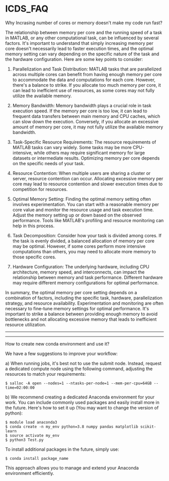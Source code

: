 # ICDS_FAQ

Why Incrasing number of cores or memory doesn't make my code run fast?

The relationship between memory per core and the running speed of a task in MATLAB, or any other computational task, can be influenced by several factors. It's important to understand that simply increasing memory per core doesn't necessarily lead to faster execution times, and the optimal memory setting can vary depending on the specific nature of the task and the hardware configuration. Here are some key points to consider:

1. Parallelization and Task Distribution: MATLAB tasks that are parallelized across multiple cores can benefit from having enough memory per core to accommodate the data and computations for each core. However, there's a balance to strike. If you allocate too much memory per core, it can lead to inefficient use of resources, as some cores may not fully utilize the available memory.

2. Memory Bandwidth: Memory bandwidth plays a crucial role in task execution speed. If the memory per core is too low, it can lead to frequent data transfers between main memory and CPU caches, which can slow down the execution. Conversely, if you allocate an excessive amount of memory per core, it may not fully utilize the available memory bandwidth.

3. Task-Specific Resource Requirements: The resource requirements of MATLAB tasks can vary widely. Some tasks may be more CPU-intensive, while others may require significant memory for large datasets or intermediate results. Optimizing memory per core depends on the specific needs of your task.

4. Resource Contention: When multiple users are sharing a cluster or server, resource contention can occur. Allocating excessive memory per core may lead to resource contention and slower execution times due to competition for resources.

5. Optimal Memory Setting: Finding the optimal memory setting often involves experimentation. You can start with a reasonable memory per core value and monitor the resource usage and task execution time. Adjust the memory setting up or down based on the observed performance. Tools like MATLAB's profiling and resource monitoring can help in this process.

6. Task Decomposition: Consider how your task is divided among cores. If the task is evenly divided, a balanced allocation of memory per core may be optimal. However, if some cores perform more intensive computations than others, you may need to allocate more memory to those specific cores.

7. Hardware Configuration: The underlying hardware, including CPU architecture, memory speed, and interconnects, can impact the relationship between memory and task performance. Different hardware may require different memory configurations for optimal performance.

In summary, the optimal memory per core setting depends on a combination of factors, including the specific task, hardware, parallelization strategy, and resource availability. Experimentation and monitoring are often necessary to fine-tune memory settings for optimal performance. It's important to strike a balance between providing enough memory to avoid bottlenecks and not allocating excessive memory that leads to inefficient resource utilization.

-------------------------------------------------------------------------------------

-------------------------------------------------------------------------------------
How to create new conda environment and use it?

We have a few suggestions to improve your workflow:

a) When running jobs, it's best not to use the submit node. Instead, request a dedicated compute node using the following command, adjusting the resources to match your requirements:

```
$ salloc -A open --nodes=1 --ntasks-per-node=1 --mem-per-cpu=64GB --time=02:00:00
```

b) We recommend creating a dedicated Anaconda environment for your work. You can include commonly used packages and easily install more in the future. Here's how to set it up (You may want to change the version of python):

```
$ module load anaconda3
$ conda create -n my_env python=3.8 numpy pandas matplotlib scikit-learn
$ source activate my_env
$ python3 Test.py
```

To install additional packages in the future, simply use:

```
$ conda install package_name
```

This approach allows you to manage and extend your Anaconda environment efficiently. 

